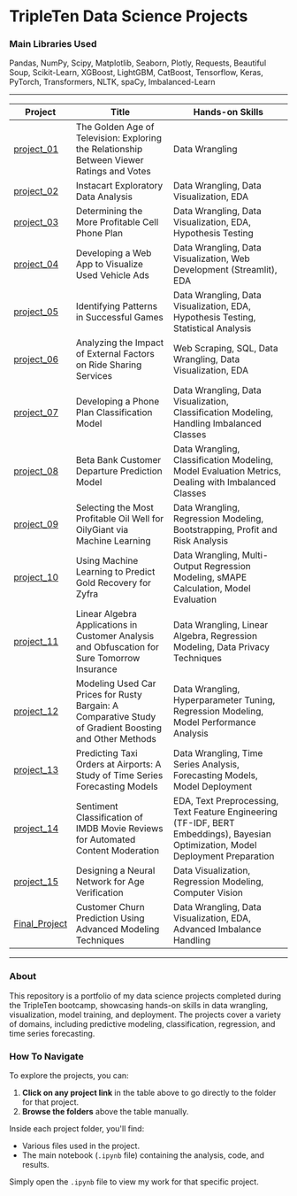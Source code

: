 # TripleTen Data Science Projects

### Main Libraries Used
Pandas, NumPy, Scipy, Matplotlib, Seaborn, Plotly, Requests, Beautiful Soup, Scikit-Learn, XGBoost, LightGBM, CatBoost, Tensorflow, Keras, PyTorch, Transformers, NLTK, spaCy, Imbalanced-Learn

---

| Project       | Title                                                                           | Hands-on Skills                                                      |
|---------------|---------------------------------------------------------------------------------|----------------------------------------------------------------------|
| [project_01](./Sprint_1_Project) | The Golden Age of Television: Exploring the Relationship Between Viewer Ratings and Votes | Data Wrangling                                                     |
| [project_02](./Sprint_2_Project) | Instacart Exploratory Data Analysis                                 | Data Wrangling, Data Visualization, EDA                              |
| [project_03](./Sprint_3_Project) | Determining the More Profitable Cell Phone Plan                     | Data Wrangling, Data Visualization, EDA, Hypothesis Testing          |
| [project_04](./Sprint_4_Project) | Developing a Web App to Visualize Used Vehicle Ads                    | Data Wrangling, Data Visualization, Web Development (Streamlit), EDA |
| [project_05](./Sprint_5_Project) | Identifying Patterns in Successful Games                           | Data Wrangling, Data Visualization, EDA, Hypothesis Testing, Statistical Analysis |
| [project_06](./Sprint_6_Project) | Analyzing the Impact of External Factors on Ride Sharing Services   | Web Scraping, SQL, Data Wrangling, Data Visualization, EDA          |
| [project_07](./Sprint_7_Project) | Developing a Phone Plan Classification Model                       | Data Wrangling, Data Visualization, Classification Modeling, Handling Imbalanced Classes |
| [project_08](./Sprint_8_Project) | Beta Bank Customer Departure Prediction Model                      | Data Wrangling, Classification Modeling, Model Evaluation Metrics, Dealing with Imbalanced Classes |
| [project_09](./Sprint_9_Project) | Selecting the Most Profitable Oil Well for OilyGiant via Machine Learning | Data Wrangling, Regression Modeling, Bootstrapping, Profit and Risk Analysis |
| [project_10](./Sprint_10_Project) | Using Machine Learning to Predict Gold Recovery for Zyfra         | Data Wrangling, Multi-Output Regression Modeling, sMAPE Calculation, Model Evaluation |
| [project_11](./Sprint_11_Project) | Linear Algebra Applications in Customer Analysis and Obfuscation for Sure Tomorrow Insurance | Data Wrangling, Linear Algebra, Regression Modeling, Data Privacy Techniques |
| [project_12](./Sprint_12_Project) | Modeling Used Car Prices for Rusty Bargain: A Comparative Study of Gradient Boosting and Other Methods | Data Wrangling, Hyperparameter Tuning, Regression Modeling, Model Performance Analysis |
| [project_13](./Sprint_13_Project) | Predicting Taxi Orders at Airports: A Study of Time Series Forecasting Models | Data Wrangling, Time Series Analysis, Forecasting Models, Model Deployment |
| [project_14](./Sprint_14_Project) | Sentiment Classification of IMDB Movie Reviews for Automated Content Moderation | EDA, Text Preprocessing, Text Feature Engineering (TF-IDF, BERT Embeddings), Bayesian Optimization, Model Deployment Preparation |
| [project_15](./Sprint_15_Project) | Designing a Neural Network for Age Verification                  | Data Visualization, Regression Modeling, Computer Vision             |
| [Final_Project](./Sprint_17_Project) | Customer Churn Prediction Using Advanced Modeling Techniques     | Data Wrangling, Data Visualization, EDA, Advanced Imbalance Handling |

---

### About
This repository is a portfolio of my data science projects completed during the TripleTen bootcamp, showcasing hands-on skills in data wrangling, visualization, model training, and deployment. 
The projects cover a variety of domains, including predictive modeling, classification, regression, and time series forecasting.

### How To Navigate
To explore the projects, you can:
1. **Click on any project link** in the table above to go directly to the folder for that project.
2. **Browse the folders** above the table manually.

Inside each project folder, you'll find:
- Various files used in the project.
- The main notebook (`.ipynb` file) containing the analysis, code, and results.

Simply open the `.ipynb` file to view my work for that specific project. 

